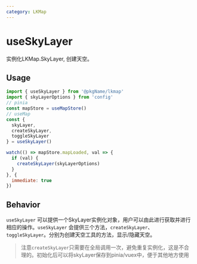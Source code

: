 ```yaml
---
category: LKMap
---
```


# useSkyLayer

实例化LKMap.SkyLayer, 创建天空。

## Usage

```js
import { useSkyLayer } from '@pkgName/lkmap'
import { skyLayerOptions } from 'config'
// pinia
const mapStore = useMapStore()
// useMap
const {
  skyLayer,
  createSkyLayer,
  toggleSkyLayer
} = useSkyLayer()

watch(() => mapStore.mapLoaded, val => {
  if (val) {
    createSkyLayer(skyLayerOptions)
  }
}, {
  immediate: true
})

```

## Behavior

`useSkyLayer` 可以提供一个SkyLayer实例化对象，用户可以由此进行获取并进行相应的操作。`useSkyLayer` 会提供三个方法，`createSkyLayer`、`toggleSkyLayer`。分别为创建天空工具的方法，显示/隐藏天空。

> 注意`createSkyLayer`只需要在全局调用一次，避免重复实例化，这是不合理的。初始化后可以将skyLayer保存到pinia/vuex中，便于其他地方使用
